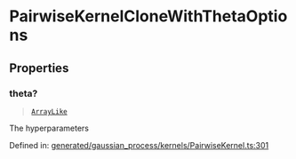 # PairwiseKernelCloneWithThetaOptions

## Properties

### theta?

> [`ArrayLike`](../types/ArrayLike.md)

The hyperparameters

Defined in:  [generated/gaussian\_process/kernels/PairwiseKernel.ts:301](https://github.com/transitive-bullshit/scikit-learn-ts/blob/b59c1ff/packages/sklearn/src/generated/gaussian_process/kernels/PairwiseKernel.ts#L301)

